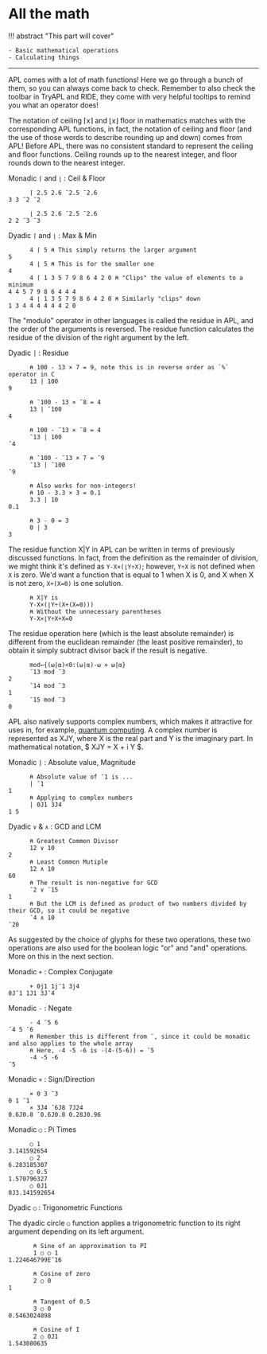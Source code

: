 # All the math

!!! abstract "This part will cover"

    - Basic mathematical operations
    - Calculating things

---

APL comes with a lot of math functions! Here we go through a bunch of them, so you can always come back to check. Remember to also check the toolbar in TryAPL and RIDE, they come with very helpful tooltips to remind you what an operator does!

The notation of ceiling ⌈x⌉ and ⌊x⌋ floor in mathematics matches with the corresponding APL functions, in fact, the notation of ceiling and floor (and the use of those words to describe rounding up and down) comes from APL! Before APL, there was no consistent standard to represent the ceiling and floor functions. Ceiling rounds up to the nearest integer, and floor rounds down to the nearest integer.

Monadic `⌈` and `⌊` : Ceil & Floor
```apl
      ⌈ 2.5 2.6 ¯2.5 ¯2.6 
3 3 ¯2 ¯2

      ⌊ 2.5 2.6 ¯2.5 ¯2.6 
2 2 ¯3 ¯3
```


Dyadic `⌈` and `⌊` : Max & Min
```apl
      4 ⌈ 5 ⍝ This simply returns the larger argument
5
      4 ⌊ 5 ⍝ This is for the smaller one
4
      4 ⌈ 1 3 5 7 9 8 6 4 2 0 ⍝ "Clips" the value of elements to a minimum
4 4 5 7 9 8 6 4 4 4
      4 ⌊ 1 3 5 7 9 8 6 4 2 0 ⍝ Similarly "clips" down
1 3 4 4 4 4 4 4 2 0
```

The "modulo" operator in other languages is called the residue in APL, and the order of the arguments is reversed. The residue function calculates the residue of the division of the right argument by the left.

Dyadic `|` : Residue
```apl
      ⍝ 100 - 13 × 7 = 9, note this is in reverse order as `%` operator in C
      13 | 100 
9

      ⍝ ¯100 - 13 × ¯8 = 4
      13 | ¯100 
4

      ⍝ 100 - ¯13 × ¯8 = 4
      ¯13 | 100 
¯4

      ⍝ ¯100 - ¯13 × 7 = ¯9
      ¯13 | ¯100 
¯9

      ⍝ Also works for non-integers!
      ⍝ 10 - 3.3 × 3 = 0.1
      3.3 | 10 
0.1

      ⍝ 3 - 0 = 3
      0 | 3 
3
```

The residue function X|Y in APL can be written in terms of previously discussed functions. In fact, from the definition as the remainder of division, we might think it's defined as ``Y-X×(⌊Y÷X)``; however, ``Y÷X`` is not defined when ``X`` is zero. We'd want a function that is equal to 1 when X is 0, and X when X is not zero, ``X+(X=0)`` is one solution.

```apl
      ⍝ X|Y is
      Y-X×(⌊Y÷(X+(X=0)))
      ⍝ Without the unnecessary parentheses
      Y-X×⌊Y÷X+X=0
```

The residue operation here (which is the least absolute remainder) is different from the euclidean remainder (the least positive remainder), to obtain it simply subtract divisor back if the result is negative.
```apl
      mod←{(⍵|⍺)<0:(⍵|⍺)-⍵ ⋄ ⍵|⍺}
      ¯13 mod ¯3
2
      ¯14 mod ¯3
1
      ¯15 mod ¯3
0
```

APL also natively supports complex numbers, which makes it attractive for uses in, for example, [quantum computing](https://github.com/nunezco2/quAPL). A complex number is represented as XJY, where X is the real part and Y is the imaginary part. In mathematical notation, $ XJY = X + i Y $.

Monadic `|` : Absolute value, Magnitude
```
      ⍝ Absolute value of ¯1 is ...
      | ¯1 
1
      ⍝ Applying to complex numbers
      | 0J1 3J4 
1 5
```


Dyadic `∨` & `∧` : GCD and LCM
```apl
      ⍝ Greatest Common Divisor
      12 ∨ 10
2
      ⍝ Least Common Mutiple
      12 ∧ 10
60
      ⍝ The result is non-negative for GCD
      ¯2 ∨ ¯15 
1
      ⍝ But the LCM is defined as product of two numbers divided by their GCD, so it could be negative
      ¯4 ∧ 10 
¯20
```

As suggested by the choice of glyphs for these two operations, these two operations are also used for the boolean logic "or" and "and" operations. More on this in the next section.


Monadic `+` : Complex Conjugate
```apl
      + 0j1 1j¯1 3j4
0J¯1 1J1 3J¯4
```

Monadic `-` : Negate
```apl
      - 4 ¯5 6
¯4 5 ¯6
      ⍝ Remember this is different from ¯, since it could be monadic and also applies to the whole array
      ⍝ Here, -4 -5 -6 is -(4-(5-6)) = ¯5
      -4 -5 -6 
¯5
```

Monadic `×` : Sign/Direction
```apl
      × 0 3 ¯3
0 1 ¯1
      × 3J4 ¯6J8 7J24
0.6J0.8 ¯0.6J0.8 0.28J0.96
```

Monadic `○` : Pi Times
```apl
      ○ 1
3.141592654
      ○ 2
6.283185307
      ○ 0.5
1.570796327
      ○ 0J1
0J3.141592654
```

Dyadic `○` : Trigonometric Functions

The dyadic circle `○` function applies a trigonometric function to its right argument depending on its left argument.

```apl
       ⍝ Sine of an approximation to PI
       1 ○ ○ 1
1.224646799E¯16
       
       ⍝ Cosine of zero
       2 ○ 0
1
       
       ⍝ Tangent of 0.5
       3 ○ 0
0.5463024898

       ⍝ Cosine of I
       2 ○ 0J1
1.543080635
```
